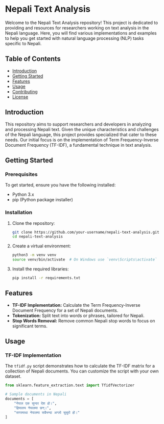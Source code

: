 # Nepali Text Analysis

Welcome to the Nepali Text Analysis repository! This project is dedicated to providing  and resources for researchers working on text analysis in the Nepali language. Here, you will find various implementations and examples to help you get started with natural language processing (NLP) tasks specific to Nepali.

## Table of Contents

- [Introduction](#introduction)
- [Getting Started](#getting-started)
- [Features](#features)
- [Usage](#usage)
- [Contributing](#contributing)
- [License](#license)

## Introduction

This repository aims to support researchers and developers in analyzing and processing Nepali text. Given the unique characteristics and challenges of the Nepali language, this project provides specialized that cater to these needs. Our initial focus is on the implementation of Term Frequency-Inverse Document Frequency (TF-IDF), a fundamental technique in text analysis.

## Getting Started

### Prerequisites

To get started, ensure you have the following installed:

- Python 3.x
- pip (Python package installer)

### Installation

1. Clone the repository:

    ```bash
    git clone https://github.com/your-username/nepali-text-analysis.git
    cd nepali-text-analysis
    ```

2. Create a virtual environment:

    ```bash
    python3 -m venv venv
    source venv/bin/activate  # On Windows use `venv\Scripts\activate`
    ```

3. Install the required libraries:

    ```bash
    pip install -r requirements.txt
    ```

## Features

- **TF-IDF Implementation:** Calculate the Term Frequency-Inverse Document Frequency for a set of Nepali documents.
- **Tokenization:** Split text into words or phrases, tailored for Nepali.
- **Stop Words Removal:** Remove common Nepali stop words to focus on significant terms.

## Usage

### TF-IDF Implementation

The `tfidf.py` script demonstrates how to calculate the TF-IDF matrix for a collection of Nepali documents. You can customize the script with your own dataset.

```python
from sklearn.feature_extraction.text import TfidfVectorizer

# Sample documents in Nepali
documents = [
    "नेपाल एक सुन्दर देश हो।",
    "हिमालय नेपालमा छन्।",
    "सगरमाथा नेपालमा सबैभन्दा अग्लो चुचुरो हो।"
]
